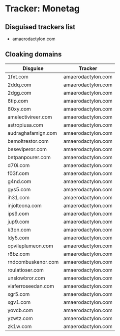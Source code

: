 # Tracker: Monetag

## Disguised trackers list

* amaerodactylon.com

## Cloaking domains

| Disguise | Tracker |
| ---- | ---- |
| 1fxt.com | amaerodactylon.com |
| 2ddq.com | amaerodactylon.com |
| 2dgg.com | amaerodactylon.com |
| 6tip.com | amaerodactylon.com |
| 80xy.com | amaerodactylon.com |
| amelectivireer.com | amaerodactylon.com |
| astropiusa.com | amaerodactylon.com |
| audraghafamign.com | amaerodactylon.com |
| bemoltrestor.com | amaerodactylon.com |
| beseviperor.com | amaerodactylon.com |
| betpanpourer.com | amaerodactylon.com |
| d70i.com | amaerodactylon.com |
| f03f.com | amaerodactylon.com |
| g4nd.com | amaerodactylon.com |
| gys5.com | amaerodactylon.com |
| ih31.com | amaerodactylon.com |
| injolteona.com | amaerodactylon.com |
| ips9.com | amaerodactylon.com |
| jup9.com | amaerodactylon.com |
| k3on.com | amaerodactylon.com |
| ldy5.com | amaerodactylon.com |
| opvileplumeon.com | amaerodactylon.com |
| r8bz.com | amaerodactylon.com |
| rndcombuskenor.com | amaerodactylon.com |
| roulatioser.com | amaerodactylon.com |
| unslowbror.com | amaerodactylon.com |
| viaferroseedan.com | amaerodactylon.com |
| xgr5.com | amaerodactylon.com |
| xgv1.com | amaerodactylon.com |
| yovcb.com | amaerodactylon.com |
| yzwtz.com | amaerodactylon.com |
| zk1w.com | amaerodactylon.com |